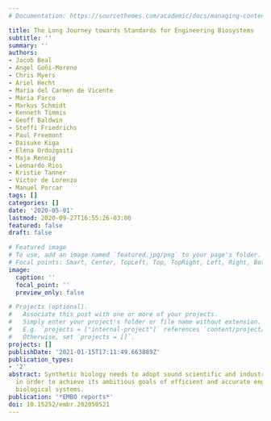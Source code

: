 ```yaml
---
# Documentation: https://sourcethemes.com/academic/docs/managing-content/

title: The Long Journey towards Standards for Engineering Biosystems
subtitle: ''
summary: ''
authors:
- Jacob Beal
- Angel Goñi-Moreno
- Chris Myers
- Ariel Hecht
- María del Carmen de Vicente
- Maria Parco
- Markus Schmidt
- Kenneth Timmis
- Geoff Baldwin
- Steffi Friedrichs
- Paul Freemont
- Daisuke Kiga
- Elena Ordozgoiti
- Maja Rennig
- Leonardo Rios
- Kristie Tanner
- Víctor de Lorenzo
- Manuel Porcar
tags: []
categories: []
date: '2020-05-01'
lastmod: 2020-09-27T16:55:26-03:00
featured: false
draft: false

# Featured image
# To use, add an image named `featured.jpg/png` to your page's folder.
# Focal points: Smart, Center, TopLeft, Top, TopRight, Left, Right, BottomLeft, Bottom, BottomRight.
image:
  caption: ''
  focal_point: ''
  preview_only: false

# Projects (optional).
#   Associate this post with one or more of your projects.
#   Simply enter your project's folder or file name without extension.
#   E.g. `projects = ["internal-project"]` references `content/project/deep-learning/index.md`.
#   Otherwise, set `projects = []`.
projects: []
publishDate: '2021-01-15T17:11:49.663889Z'
publication_types:
- '2'
abstract: Synthetic biology needs to adopt sound scientific and industry-like standards
  in order to achieve its ambitious goals of efficient and accurate engineering of
  biological systems.
publication: '*EMBO reports*'
doi: 10.15252/embr.202050521
---
```

